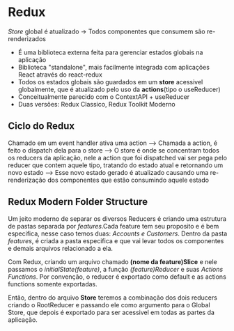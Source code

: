 # Redux

_Store_ global é atualizado -> Todos componentes que consumem são re-renderizados

- É uma biblioteca externa feita para gerenciar estados globais na aplicação
- Biblioteca "standalone", mais facilmente integrada com aplicações React através do react-redux
- Todos os estados globais são guardados em um **store** acessivel globalmente, que é atualizado pelo uso da **actions**(tipo o useReducer)
- Conceitualmente parecido com o ContextAPI + useReducer
- Duas versões: Redux Classico, Redux Toolkit Moderno

## Ciclo do Redux

Chamado em um event handler ativa uma action -->
Chamada a action, é feito o dispatch dela para o store -->
O store é onde se concentram todos os reducers da aplicação, nele a action que foi dispatched vai ser pega pelo reducer que contem aquele tipo, tratando do estado atual e retornando um novo estado -->
Esse novo estado gerado é atualizado causando uma re-renderização dos componentes que estão consumindo aquele estado

## Redux Modern Folder Structure

Um jeito moderno de separar os diversos Reducers é criando uma estrutura de pastas separada por _features_.Cada feature tem seu proposito e é bem especifica, nesse caso temos duas: _Accounts e Customers_. Dentro da pasta _features_, é criada a pasta especifica e que vai levar todos os componentes e demais arquivos relacionado a ela.

Com Redux, criando um arquivo chamado **(nome da feature)Slice** e nele passamos o _initialState(feature)_, a função _(feature)Reducer_ e suas _Actions Functions_.
Por convenção, o reducer é exportado como default e as actions functions somente exportadas.

Então, dentro do arquivo **Store** teremos a combinação dos dois reducers criando o RootReducer e passando ele como argumento para o Global Store, que depois é exportado para ser acessivel em todas as partes da aplicação.
